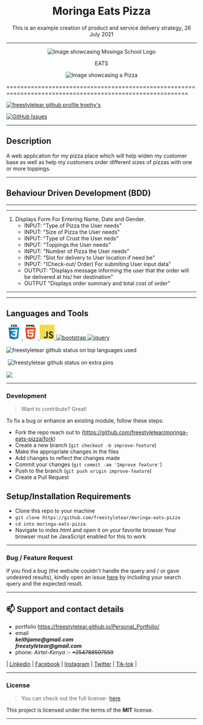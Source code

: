<h1 align=center >Moringa Eats Pizza</h1>

<p align=center >This is an example creation of product and service delivery strategy, 26 July 2021</p>

---

<p align="center"> <img width="800" height="500" src="https://raw.githubusercontent.com/freestyletear/Moringa_Eats_Web_Application/master/images/download.png" alt="Image showcasing Mosinga School Logo" /> </p>

<p align=center >EATS</p>

<p align="center"> <img width="800" height="500" src="https://raw.githubusercontent.com/freestyletear/Moringa_Eats_Web_Application/master/images/logoImage.png" alt="Image showcasing a Pizza" /> </p>



==========================================================================================================
<p align="left"> <a href="https://github.com/ryo-ma/github-profile-trophy"><img src="https://github-profile-trophy.vercel.app/?username=freestyletear" alt="freestyletear github profile trophy's" /></a> </p>

[![GitHub Issues](https://img.shields.io/github/issues/freestyletear/moringa-eats-pizza)](https://freestyletear.github.io/moringa-eats-pizza/issues)

---

## Description
A web application for my pizza place which will help widen my customer base as well as help my customers order different sizes of pizzas with one or more toppings.

---

## Behaviour Driven Development (BDD)
---
***

1. Displays Form For Entering Name, Date and Gender.
   - INPUT: "Type of Pizza the User needs"
   - INPUT: "Size of Pizza the User needs"
   - INPUT: "Type of Crust the User neds"
   - INPUT: "Toppings the User needs"
   - INPUT: "Number of Pizza the User needs"
   - INPUT: "Slot for delivery to User location if need be"
   - INPUT: "(Check-out/ Order) For submiting User input data"
   - OUTPUT: "Displays  message informing the user that the order will be delivered at his/ her destination"
   - OUTPUT "Displays order summary and total cost of order"
<!-- 2. Displays an Error Message if any of the INPUTS are left blank
   - INPUT: ""
   - OUTPUT: "Displays Error Message"
3. Clears Form and Reset the Message on Click
   - INPUT: "Click Reset Button"
   - OUTPUT: "Clears and Resets the Form" -->
---
---

## Languages and Tools
<p align="left"> <a href="https://www.w3schools.com/css/" target="_blank"> <img src="https://raw.githubusercontent.com/devicons/devicon/master/icons/css3/css3-original-wordmark.svg" alt="css3" width="40" height="40"/> </a> <a href="https://www.w3.org/html/" target="_blank"> <img src="https://raw.githubusercontent.com/devicons/devicon/master/icons/html5/html5-original-wordmark.svg" alt="html5" width="40" height="40"/> </a> <a href="https://developer.mozilla.org/en-US/docs/Web/JavaScript" target="_blank"> <img src="https://raw.githubusercontent.com/devicons/devicon/master/icons/javascript/javascript-original.svg" alt="javascript" width="40" height="40"/> </a> <a href="https://getbootstrap.com/" target="_blank"> <img src="https://miro.medium.com/max/2000/1*9HanDsRU11ZMsgDGJwN96w.png" alt="bootstrap" width="40" height="40"/> </a> <a href="https://jquery.com/" target="_blank"> <img src="https://cms-assets.tutsplus.com/uploads/users/30/posts/35633/preview_image/jquery-js.png" alt="jquery" width="40" height="40"/> </a> </p> 

<p><img align="center" src="https://github-readme-stats.vercel.app/api/top-langs?username=freestyletear&show_icons=true&locale=en&layout=compact&theme=cobalt" alt="freestyletear github status on top languages used" /></p>

<p>&nbsp;<img align="center" src="https://github-readme-stats.vercel.app/api?username=freestyletear&show_icons=true&locale=en&theme=cobalt" alt="freestyletear github status on extra pins" /></p>

<p><img align="center" src="https://github-readme-streak-stats.herokuapp.com/?user=freestyletear&show_icons=true&theme=cobalt" /></p>

---
### Development
>Want to contribute? Great!

To fix a bug or enhance an existing module, follow these steps:

- Fork the repo reach out to (https://github.com/freestyletear/moringa-eats-pizza/fork)
- Create a new branch (`git checkout -b improve-feature`)
- Make the appropriate changes in the files
- Add changes to reflect the changes made
- Commit your changes (`git commit -am 'Improve feature'`)
- Push to the branch (`git push origin improve-feature`)
- Create a Pull Request 


## Setup/Installation Requirements
* Clone this repo to your machine 
* `git clone https://github.com/freestyletear/moringa-eats-pizza`
* `cd into moringa-eats-pizza`
* Navigate to index.html  and open it on your favorite browser
Your browser must be JavaScript enabled for this to work

---
### Bug / Feature Request

If you find a bug (the website couldn't handle the query and / or gave undesired results), kindly open an issue [here](https://github.com/freestyletear/moringa-eats-pizza/issues/new) by including your search query and the expected result.

---
## 📫 Support and contact details

- portfolio https://freestyletear.github.io/Personal_Portfolio/
- email <br> **_keithjame@gmail.com_** <br>  **_freestyletear@gmail.com_**
- phone: _Airtel-Kenya_ :- ~~+254788507559~~

| [Linkedin](https://www.linkedin.com/in/keith-james-34a3041ba/) |
[Facebook](https://web.facebook.com/keithjamesmerchantmagnifico/) |
[Instagram](https://www.instagram.com/freestyletear/) |
[Twitter](https://twitter.com/KeithJa90059609) |
[Tik-tok](https://www.tiktok.com/@keithjames_themerchant?lang=en) |

---
### License
>You can check out the full license- [here][link-1]

This project is licensed under the terms of the **MIT** license.


[link-1]: https://raw.githubusercontent.com/freestyletear/moringa-eats-pizza/master/LICENSE

---
